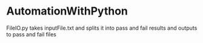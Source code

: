 # AutomationWithPython
 
FileIO.py takes inputFile.txt and splits it into pass and fail results and outputs to pass and fail files
